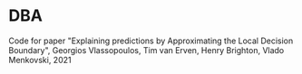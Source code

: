 # DBA
Code for paper "Explaining predictions by Approximating the Local Decision Boundary", Georgios Vlassopoulos, Tim van Erven, Henry Brighton, Vlado Menkovski, 2021


